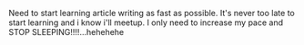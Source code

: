 Need to start learning article writing as fast as possible. It's never too late to start learning and i 
know i'll meetup. I only need to  increase my pace and STOP SLEEPING!!!!...hehehehe
